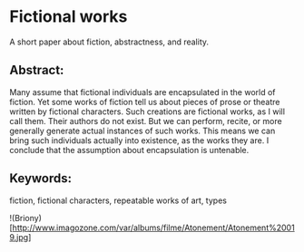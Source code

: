 
# Fictional works

A short paper about fiction, abstractness, and reality.

## Abstract:

Many assume that fictional individuals are encapsulated in the world of fiction.  Yet some works of fiction tell us about pieces of prose or theatre written by fictional characters. Such creations are fictional works, as I will call them. Their authors do not exist. But we can perform, recite, or more generally generate actual instances of such works. This means we can bring such individuals actually into existence, as the works they are. I conclude that the assumption about encapsulation is untenable.

## Keywords:

fiction, fictional characters, repeatable works of art, types

!(Briony)[http://www.imagozone.com/var/albums/filme/Atonement/Atonement%20019.jpg]
